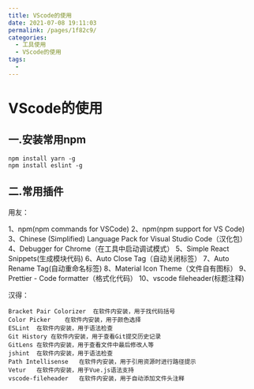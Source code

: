 ```yaml
---
title: VScode的使用
date: 2021-07-08 19:11:03
permalink: /pages/1f82c9/
categories:
  - 工具使用
  - VScode的使用
tags:
  - 
---
```

# VScode的使用

## 一.安装常用npm

```
npm install yarn -g
npm install eslint -g
```

## 二.常用插件

用友：

1、npm(npm commands for VSCode) 2、npm(npm support for VS Code) 3、Chinese (Simplified) Language Pack for Visual Studio Code（汉化包） 4、Debugger for Chrome（在工具中启动调试模式） 5、Simple React Snippets(生成模块代码) 6、Auto Close Tag（自动关闭标签） 7、Auto Rename Tag(自动重命名标签) 8、Material Icon Theme（文件自有图标） 9、Prettier - Code formatter（格式化代码） 10、vscode fileheader(标题注释)

汉得：

```
Bracket Pair Colorizer	在软件内安装，用于找代码括号
Color Picker	在软件内安装，用于颜色选择
ESLint	在软件内安装，用于语法检查
Git History	在软件内安装，用于查看Git提交历史记录
GitLens	在软件内安装，用于查看文件中最后修改人等
jshint	在软件内安装，用于语法检查
Path Intellisense	在软件内安装，用于引用资源时进行路径提示
Vetur	在软件内安装，用于Vue.js语法支持
vscode-fileheader	在软件内安装，用于自动添加文件头注释
```

